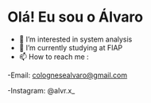 # Olá! Eu sou o Álvaro

- 👀 I’m interested in system analysis
- 🌱 I’m currently studying at FIAP
- 📫 How to reach me :

-Email: colognesealvaro@gmail.com

-Instagram: @alvr.x_
